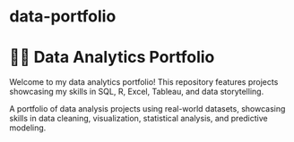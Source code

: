 # data-portfolio
# 🚴‍♂️ Data Analytics Portfolio

Welcome to my data analytics portfolio! This repository features projects showcasing my skills in SQL, R, Excel, Tableau, and data storytelling.  

A portfolio of data analysis projects using real-world datasets, showcasing skills in data cleaning, visualization, statistical analysis, and predictive modeling.
